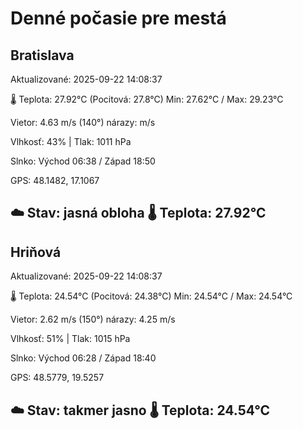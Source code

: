 ﻿# Denné počasie pre mestá

## Bratislava
Aktualizované: 2025-09-22 14:08:37

🌡️ Teplota: 27.92°C 
(Pocitová: 27.8°C)
Min: 27.62°C / Max: 29.23°C

Vietor: 4.63 m/s    (140°) 
nárazy:  m/s

Vlhkosť: 43% | Tlak: 1011 hPa

Slnko: Východ 06:38 / Západ 18:50

GPS: 48.1482, 17.1067

☁️ Stav: jasná obloha        🌡️ Teplota: 27.92°C
---

## Hriňová
Aktualizované: 2025-09-22 14:08:37

🌡️ Teplota: 24.54°C 
(Pocitová: 24.38°C)
Min: 24.54°C / Max: 24.54°C

Vietor: 2.62 m/s (150°)
nárazy: 4.25 m/s

Vlhkosť: 51% | Tlak: 1015 hPa

Slnko: Východ 06:28 / Západ 18:40

GPS: 48.5779, 19.5257

☁️ Stav: takmer jasno        🌡️ Teplota: 24.54°C
---
